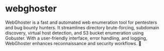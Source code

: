 # webghoster
WebGhoster is a fast and automated web enumeration tool for pentesters and bug bounty hunters. It streamlines directory brute-forcing, subdomain discovery, virtual host detection, and S3 bucket enumeration using Gobuster. With a user-friendly interface, error handling, and logging, WebGhoster enhances reconnaissance and security workflows. 🚀
